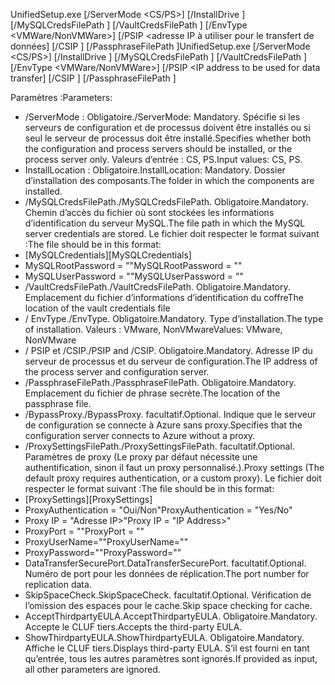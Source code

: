 <span data-ttu-id="30167-101">UnifiedSetup.exe [/ServerMode <CS/PS>] [/InstallDrive <DriveLetter>] [/MySQLCredsFilePath <MySQL credentials file path>] [/VaultCredsFilePath <Vault credentials file path>] [/EnvType <VMWare/NonVMWare>] [/PSIP <adresse IP à utiliser pour le transfert de données] [/CSIP <IP address of CS to be registered with>] [/PassphraseFilePath <Passphrase file path>]</span><span class="sxs-lookup"><span data-stu-id="30167-101">UnifiedSetup.exe [/ServerMode <CS/PS>] [/InstallDrive <DriveLetter>] [/MySQLCredsFilePath <MySQL credentials file path>] [/VaultCredsFilePath <Vault credentials file path>] [/EnvType <VMWare/NonVMWare>] [/PSIP <IP address to be used for data transfer] [/CSIP <IP address of CS to be registered with>] [/PassphraseFilePath <Passphrase file path>]</span></span>

<span data-ttu-id="30167-102">Paramètres :</span><span class="sxs-lookup"><span data-stu-id="30167-102">Parameters:</span></span>

* <span data-ttu-id="30167-103">/ServerMode : Obligatoire.</span><span class="sxs-lookup"><span data-stu-id="30167-103">/ServerMode: Mandatory.</span></span> <span data-ttu-id="30167-104">Spécifie si les serveurs de configuration et de processus doivent être installés ou si seul le serveur de processus doit être installé.</span><span class="sxs-lookup"><span data-stu-id="30167-104">Specifies whether both the configuration and process servers should be installed, or the process server only.</span></span> <span data-ttu-id="30167-105">Valeurs d’entrée : CS, PS.</span><span class="sxs-lookup"><span data-stu-id="30167-105">Input values: CS, PS.</span></span>
* <span data-ttu-id="30167-106">InstallLocation : Obligatoire.</span><span class="sxs-lookup"><span data-stu-id="30167-106">InstallLocation: Mandatory.</span></span> <span data-ttu-id="30167-107">Dossier d’installation des composants.</span><span class="sxs-lookup"><span data-stu-id="30167-107">The folder in which the components are installed.</span></span>
* <span data-ttu-id="30167-108">/MySQLCredsFilePath.</span><span class="sxs-lookup"><span data-stu-id="30167-108">/MySQLCredsFilePath.</span></span> <span data-ttu-id="30167-109">Obligatoire.</span><span class="sxs-lookup"><span data-stu-id="30167-109">Mandatory.</span></span> <span data-ttu-id="30167-110">Chemin d’accès du fichier où sont stockées les informations d’identification du serveur MySQL.</span><span class="sxs-lookup"><span data-stu-id="30167-110">The file path in which the MySQL server credentials are stored.</span></span> <span data-ttu-id="30167-111">Le fichier doit respecter le format suivant :</span><span class="sxs-lookup"><span data-stu-id="30167-111">The file should be in this format:</span></span>
* <span data-ttu-id="30167-112">[MySQLCredentials]</span><span class="sxs-lookup"><span data-stu-id="30167-112">[MySQLCredentials]</span></span>
* <span data-ttu-id="30167-113">MySQLRootPassword = "<Password>"</span><span class="sxs-lookup"><span data-stu-id="30167-113">MySQLRootPassword = "<Password>"</span></span>
* <span data-ttu-id="30167-114">MySQLUserPassword = "<Password>"</span><span class="sxs-lookup"><span data-stu-id="30167-114">MySQLUserPassword = "<Password>"</span></span>
* <span data-ttu-id="30167-115">/VaultCredsFilePath.</span><span class="sxs-lookup"><span data-stu-id="30167-115">/VaultCredsFilePath.</span></span> <span data-ttu-id="30167-116">Obligatoire.</span><span class="sxs-lookup"><span data-stu-id="30167-116">Mandatory.</span></span> <span data-ttu-id="30167-117">Emplacement du fichier d’informations d’identification du coffre</span><span class="sxs-lookup"><span data-stu-id="30167-117">The location of the vault credentials file</span></span>
* <span data-ttu-id="30167-118">/ EnvType.</span><span class="sxs-lookup"><span data-stu-id="30167-118">/EnvType.</span></span> <span data-ttu-id="30167-119">Obligatoire.</span><span class="sxs-lookup"><span data-stu-id="30167-119">Mandatory.</span></span> <span data-ttu-id="30167-120">Type d’installation.</span><span class="sxs-lookup"><span data-stu-id="30167-120">The type of installation.</span></span> <span data-ttu-id="30167-121">Valeurs : VMware, NonVMware</span><span class="sxs-lookup"><span data-stu-id="30167-121">Values: VMware, NonVMware</span></span>
* <span data-ttu-id="30167-122">/ PSIP et /CSIP.</span><span class="sxs-lookup"><span data-stu-id="30167-122">/PSIP and /CSIP.</span></span> <span data-ttu-id="30167-123">Obligatoire.</span><span class="sxs-lookup"><span data-stu-id="30167-123">Mandatory.</span></span> <span data-ttu-id="30167-124">Adresse IP du serveur de processus et du serveur de configuration.</span><span class="sxs-lookup"><span data-stu-id="30167-124">The IP address of the process server and configuration server.</span></span>
* <span data-ttu-id="30167-125">/PassphraseFilePath.</span><span class="sxs-lookup"><span data-stu-id="30167-125">/PassphraseFilePath.</span></span> <span data-ttu-id="30167-126">Obligatoire.</span><span class="sxs-lookup"><span data-stu-id="30167-126">Mandatory.</span></span> <span data-ttu-id="30167-127">Emplacement du fichier de phrase secrète.</span><span class="sxs-lookup"><span data-stu-id="30167-127">The location of the passphrase file.</span></span>
* <span data-ttu-id="30167-128">/BypassProxy.</span><span class="sxs-lookup"><span data-stu-id="30167-128">/BypassProxy.</span></span> <span data-ttu-id="30167-129">facultatif.</span><span class="sxs-lookup"><span data-stu-id="30167-129">Optional.</span></span> <span data-ttu-id="30167-130">Indique que le serveur de configuration se connecte à Azure sans proxy.</span><span class="sxs-lookup"><span data-stu-id="30167-130">Specifies that the configuration server connects to Azure without a proxy.</span></span>
* <span data-ttu-id="30167-131">/ProxySettingsFilePath.</span><span class="sxs-lookup"><span data-stu-id="30167-131">/ProxySettingsFilePath.</span></span> <span data-ttu-id="30167-132">facultatif.</span><span class="sxs-lookup"><span data-stu-id="30167-132">Optional.</span></span> <span data-ttu-id="30167-133">Paramètres de proxy (Le proxy par défaut nécessite une authentification, sinon il faut un proxy personnalisé.).</span><span class="sxs-lookup"><span data-stu-id="30167-133">Proxy settings (The default proxy requires authentication, or a custom proxy).</span></span> <span data-ttu-id="30167-134">Le fichier doit respecter le format suivant :</span><span class="sxs-lookup"><span data-stu-id="30167-134">The file should be in this format:</span></span>
* <span data-ttu-id="30167-135">[ProxySettings]</span><span class="sxs-lookup"><span data-stu-id="30167-135">[ProxySettings]</span></span>
* <span data-ttu-id="30167-136">ProxyAuthentication = "Oui/Non"</span><span class="sxs-lookup"><span data-stu-id="30167-136">ProxyAuthentication = "Yes/No"</span></span>
* <span data-ttu-id="30167-137">Proxy IP = "Adresse IP>"</span><span class="sxs-lookup"><span data-stu-id="30167-137">Proxy IP = "IP Address>"</span></span>
* <span data-ttu-id="30167-138">ProxyPort = "<Port>"</span><span class="sxs-lookup"><span data-stu-id="30167-138">ProxyPort = "<Port>"</span></span>
* <span data-ttu-id="30167-139">ProxyUserName="<User Name>"</span><span class="sxs-lookup"><span data-stu-id="30167-139">ProxyUserName="<User Name>"</span></span>
* <span data-ttu-id="30167-140">ProxyPassword="<Password>"</span><span class="sxs-lookup"><span data-stu-id="30167-140">ProxyPassword="<Password>"</span></span>
* <span data-ttu-id="30167-141">DataTransferSecurePort.</span><span class="sxs-lookup"><span data-stu-id="30167-141">DataTransferSecurePort.</span></span> <span data-ttu-id="30167-142">facultatif.</span><span class="sxs-lookup"><span data-stu-id="30167-142">Optional.</span></span> <span data-ttu-id="30167-143">Numéro de port pour les données de réplication.</span><span class="sxs-lookup"><span data-stu-id="30167-143">The port number for replication data.</span></span>
* <span data-ttu-id="30167-144">SkipSpaceCheck.</span><span class="sxs-lookup"><span data-stu-id="30167-144">SkipSpaceCheck.</span></span> <span data-ttu-id="30167-145">facultatif.</span><span class="sxs-lookup"><span data-stu-id="30167-145">Optional.</span></span> <span data-ttu-id="30167-146">Vérification de l’omission des espaces pour le cache.</span><span class="sxs-lookup"><span data-stu-id="30167-146">Skip space checking for cache.</span></span>
* <span data-ttu-id="30167-147">AcceptThirdpartyEULA.</span><span class="sxs-lookup"><span data-stu-id="30167-147">AcceptThirdpartyEULA.</span></span> <span data-ttu-id="30167-148">Obligatoire.</span><span class="sxs-lookup"><span data-stu-id="30167-148">Mandatory.</span></span> <span data-ttu-id="30167-149">Accepte le CLUF tiers.</span><span class="sxs-lookup"><span data-stu-id="30167-149">Accepts the third-party EULA.</span></span>
* <span data-ttu-id="30167-150">ShowThirdpartyEULA.</span><span class="sxs-lookup"><span data-stu-id="30167-150">ShowThirdpartyEULA.</span></span> <span data-ttu-id="30167-151">Obligatoire.</span><span class="sxs-lookup"><span data-stu-id="30167-151">Mandatory.</span></span> <span data-ttu-id="30167-152">Affiche le CLUF tiers.</span><span class="sxs-lookup"><span data-stu-id="30167-152">Displays third-party EULA.</span></span> <span data-ttu-id="30167-153">S’il est fourni en tant qu’entrée, tous les autres paramètres sont ignorés.</span><span class="sxs-lookup"><span data-stu-id="30167-153">If provided as input, all other parameters are ignored.</span></span>
